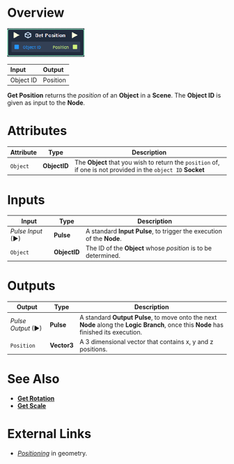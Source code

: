 # Overview

![The Get Position Node.](../../../.gitbook/assets/toolbox/incari/object/get-position.PNG)

| Input | Output |
| :--- | :--- |
| Object ID | Position |

**Get Position** returns the *position* of an **Object** in a **Scene**. The **Object ID** is given as input to the **Node**.

# Attributes

|Attribute|Type|Description|
|---|---|---|
|`Object`|**ObjectID**|The **Object** that you wish to return the `position` of, if one is not provided in the `object ID` **Socket**

# Inputs

|Input|Type|Description|
|---|---|---|
|*Pulse Input* (►)|**Pulse**|A standard **Input Pulse**, to trigger the execution of the **Node**.|
|`Object`|**ObjectID**|The ID of the **Object** whose *position* is to be determined.

# Outputs

|Output|Type|Description|
|---|---|---|
|*Pulse Output* (►)|**Pulse**|A standard **Output Pulse**, to move onto the next **Node** along the **Logic Branch**, once this **Node** has finished its execution.|
|`Position`| **Vector3** | A 3 dimensional vector that contains x, y and z positions.

# See Also
- [**Get Rotation**](get-rotation.md)
- [**Get Scale**](get-scale.md)

# External Links
- [*Positioning*](https://en.wikipedia.org/wiki/Position_(geometry)) in geometry.

